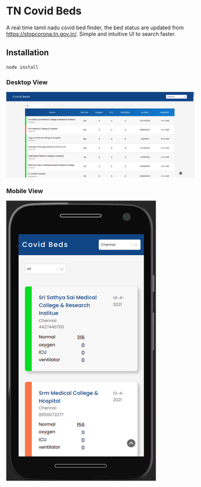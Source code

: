 # TN Covid Beds

A real time tamil nadu covid bed finder, the bed status are updated from https://stopcorona.tn.gov.in/. Simple and intuitive UI to search faster.

## Installation
```
node install
```
### Desktop View
![plot](./src/assets/img/desktop-view.png)

### Mobile View
![plot](./src/assets/img/mobile-view.png)
